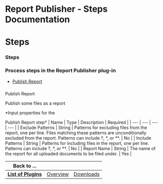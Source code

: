 
Report Publisher - Steps Documentation
======================================

# Steps




### Steps




 



### Process steps in the Report Publisher plug-in


* [Publish Report](#publish_report)




### 
Publish Report


Publish some files as a report




*Input properties for the  

Publish Report step*  | Name | Type | 
Description | Required |
| --- | --- | --- | --- |
| Exclude Patterns | String | Patterns for excluding files from the 
report, one per line. Files matching these
patterns are unconditionally excluded from the report. Patterns can include 
?, *,
or **. | No |
| Include Patterns | String | Patterns for including files in the report, one per line. Patterns can
 include ?,
*, or **. | No |
| Report Name | String | The name of the report for all uploaded documents to be filed 
under. | Yes |





|Back to ...|||
| :---: | :---: | :---: |
|[**List of Plugins**](../../index.md)|[Overview](./overview.md)|[Downloads](./downloads.md)|
